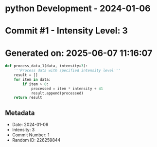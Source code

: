 ﻿# python Development - 2024-01-06
# Commit #1 - Intensity Level: 3
# Generated on: 2025-06-07 11:16:07
```python
def process_data_1(data, intensity=3):
    '''Process data with specified intensity level'''
    result = []
    for item in data:
        if item > 0:
            processed = item * intensity + 41
            result.append(processed)
    return result
```
## Metadata
- Date: 2024-01-06
- Intensity: 3
- Commit Number: 1
- Random ID: 226259844
